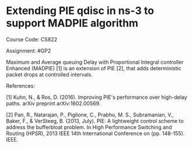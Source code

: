 # Extending PIE qdisc in ns-3 to support MADPIE algorithm

Course Code: CS822

Assignment: #GP2

Maximum and Average queuing Delay with Proportional Integral controller Enhanced (MADPIE) [1] is an extension of PIE [2], that adds deterministic packet drops at controlled intervals.

References:

[1] Kuhn, N., & Ros, D. (2016). Improving PIE's performance over high-delay paths. arXiv preprint arXiv:1602.00569.

[2] Pan, R., Natarajan, P., Piglione, C., Prabhu, M. S., Subramanian, V., Baker, F., & VerSteeg, B. (2013, July). PIE: A lightweight control scheme to address the bufferbloat problem. In High Performance Switching and Routing (HPSR), 2013 IEEE 14th International Conference on (pp. 148-155). IEEE.


 

